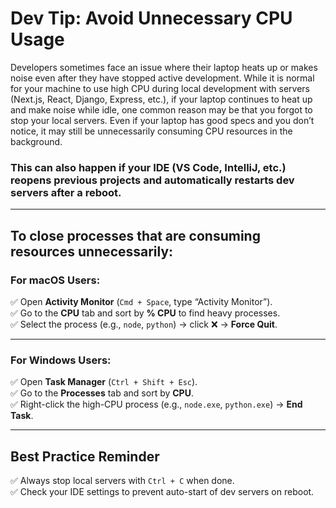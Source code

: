 # Dev Tip: Avoid Unnecessary CPU Usage

Developers sometimes face an issue where their laptop heats up or makes noise even after they have stopped active development. While it is normal for your machine to use high CPU during local development with servers (Next.js, React, Django, Express, etc.), if your laptop continues to heat up and make noise while idle, one common reason may be that you forgot to stop your local servers. Even if your laptop has good specs and you don’t notice, it may still be unnecessarily consuming CPU resources in the background.

### This can also happen if your IDE (VS Code, IntelliJ, etc.) reopens previous projects and automatically restarts dev servers after a reboot.

---

## To close processes that are consuming resources unnecessarily:

### For macOS Users:
✅ Open **Activity Monitor** (`Cmd + Space`, type “Activity Monitor”).  
✅ Go to the **CPU** tab and sort by **% CPU** to find heavy processes.  
✅ Select the process (e.g., `node`, `python`) → click ❌ → **Force Quit**.

---

### For Windows Users:
✅ Open **Task Manager** (`Ctrl + Shift + Esc`).  
✅ Go to the **Processes** tab and sort by **CPU**.  
✅ Right-click the high-CPU process (e.g., `node.exe`, `python.exe`) → **End Task**.

---

## Best Practice Reminder

✅ Always stop local servers with `Ctrl + C` when done.  
✅ Check your IDE settings to prevent auto-start of dev servers on reboot.
